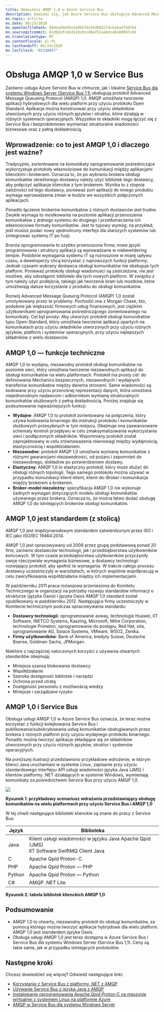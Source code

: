 ```yaml
---
title: Omówienie AMQP 1,0 w Azure Service Bus
description: Dowiedz się, jak Azure Service Bus obsługuje Advanced Message Queuing Protocol (AMQP), Open standard Protocol.
ms.topic: article
ms.date: 06/23/2020
ms.openlocfilehash: 8ddeadde85e3e0b574c93db0227dcba6ad746f64
ms.sourcegitcommit: 61d92af1d24510c0cc80afb1aebdc46180997c69
ms.translationtype: MT
ms.contentlocale: pl-PL
ms.lasthandoff: 06/24/2020
ms.locfileid: "85338057"
---
```

# <a name="amqp-10-support-in-service-bus"></a>Obsługa AMQP 1,0 w Service Bus
Zarówno usługa Azure Service Bus w chmurze, jak i lokalne [Service Bus dla systemu Windows Server (Service Bus 1,1)](https://msdn.microsoft.com/library/dn282144.aspx) obsługują protokół Advanced Message Queueing Protocol (AMQP) 1,0. AMQP umożliwia tworzenie aplikacji hybrydowych dla wielu platform przy użyciu protokołu Open Standard. Aplikacje można konstruować przy użyciu składników utworzonych przy użyciu różnych języków i struktur, które działają w różnych systemach operacyjnych. Wszystkie te składniki mogą łączyć się z Service Bus i bezproblemowo wymieniać strukturalne wiadomości biznesowe oraz z pełną dokładnością.

## <a name="introduction-what-is-amqp-10-and-why-is-it-important"></a>Wprowadzenie: co to jest AMQP 1,0 i dlaczego jest ważne?
Tradycyjnie, zorientowane na komunikaty oprogramowanie pośredniczące wykorzystuje protokoły własnościowe do komunikacji między aplikacjami klienckimi i brokerami. Oznacza to, że po wybraniu brokera obsługi komunikatów określonego dostawcy należy użyć bibliotek tego dostawcy, aby połączyć aplikacje klienckie z tym brokerem. Wynika to z stopnia zależności od tego dostawcy, ponieważ port aplikacji do innego produktu wymaga wprowadzenia zmian w kodzie we wszystkich połączonych aplikacjach. 

Ponadto łączenie brokerów komunikatów z różnych dostawców jest trudne. Zwykle wymaga to mostkowania na poziomie aplikacji przenoszenia komunikatów z jednego systemu do drugiego i przetłumaczenia ich własnościowe formaty komunikatów. Jest to typowy wymóg; na przykład, jeśli musisz podać nowy ujednolicony interfejs dla starszych systemów lub zintegrować systemy IT po fuzji.

Branża oprogramowania to szybko przenoszona firma; nowe języki programowania i struktury aplikacji są wprowadzane w niebewildering tempie. Podobnie wymagania systemu IT są roznoszone w miarę upływu czasu, a deweloperzy chcą korzystać z najnowszych funkcji platformy. Jednak czasami wybrany dostawca obsługi komunikatów nie obsługuje tych platform. Ponieważ protokoły obsługi wiadomości są zastrzeżone, nie jest możliwe, aby udostępnić biblioteki dla tych nowych platform. W związku z tym należy użyć podejścia, takiego jak tworzenie bram lub mostków, które umożliwiają dalsze korzystanie z produktu do obsługi komunikatów.

Rozwój Advanced Message Queuing Protocol (AMQP) 1,0 został umotywowany przez te problemy. Pochodzi ona z Morgan Chase, kto, podobnie jak większość firmowych usług finansowych, jest ciężkimi użytkownikami oprogramowania pośredniczącego zorientowanego na komunikaty. Cel był prosty: Aby utworzyć protokół obsługi komunikatów typu Open-Standard, który umożliwia tworzenie aplikacji opartych na komunikatach przy użyciu składników utworzonych przy użyciu różnych języków, platform i systemów operacyjnych, przy użyciu najlepszych składników z wielu dostawców.

## <a name="amqp-10-technical-features"></a>AMQP 1,0 — funkcje techniczne
AMQP 1,0 to wydajny, niezawodny protokół obsługi komunikatów na poziomie sieci, który umożliwia tworzenie niezawodnych aplikacji do obsługi komunikatów na wielu platformach. Protokół ma prosty cel: do definiowania Mechanics bezpiecznych, niezawodnych i wydajnych transferów komunikatów między dwiema stronami. Same wiadomości są kodowane przy użyciu przenośnej reprezentacji danych, która umożliwia niejednorodnym nadawcom i odbiornikom wymianę strukturalnych komunikatów służbowych z pełną dokładnością. Poniżej znajduje się podsumowanie najważniejszych funkcji:

* **Wydajne**: AMQP 1,0 to protokół zorientowany na połączenia, który używa kodowania binarnego dla instrukcji protokołu i komunikatów służbowych przesyłanych w tym miejscu. Obejmuje ona zaawansowane schematy kontroli przepływu w celu zmaksymalizowania wykorzystania sieci i podłączonych składników. Wspomniany protokół został zaprojektowany w celu zrównoważenia równowagi między wydajnością, elastycznością i współdziałaniem.
* **Niezawodne**: protokół AMQP 1,0 umożliwia wymianę komunikatów z różnymi gwarancjami niezawodności, od pożaru i zapomnień do niezawodnego, dokładnie po potwierdzeniem dostawy.
* **Elastyczny**: AMQP 1,0 to elastyczny protokół, który może służyć do obsługi różnych topologii. Tego samego protokołu można używać w przypadku komunikacji klient-klient, klient-do-Broker i komunikacja między brokerem a brokerem.
* **Broker-model niezależny**: specyfikacja AMQP 1,0 nie wykonuje żadnych wymagań dotyczących modelu obsługi komunikatów używanego przez brokera. Oznacza to, że można łatwo dodać obsługę AMQP 1,0 do istniejących brokerów obsługi komunikatów.

## <a name="amqp-10-is-a-standard-with-a-capital-s"></a>AMQP 1,0 jest standardem (z stolicą)
AMQP 1,0 jest międzynarodowym standardem zatwierdzonym przez ISO i IEC jako ISO/IEC 19464:2014.

AMQP 1,0 jest opracowywany od 2008 przez grupę podstawową ponad 20 firm, zarówno dostawców technologii, jak i przedsiębiorstwa użytkowników końcowych. W tym czasie przedsiębiorstwa użytkowników przyczyniły swoje rzeczywiste wymagania biznesowe, a dostawcy technologii rozwijający protokół, aby spełnić te wymagania. W trakcie całego procesu dostawcy uczestniczyły w warsztatach, w których wspólnie współpracują w celu zweryfikowania współdziałania między ich implementacjami.

W październiku 2011 praca rozwojowa przeniesiona do Komitetu Technicznego w organizacji na potrzeby rozwoju standardów informacji o strukturze (języka Oasis) i języka Oasis AMQP 1,0 standard został opublikowany w październiku 2012. Następujące firmy uczestniczyły w Komitecie technicznym podczas opracowywania standardu:

* **Dostawcy technologii**: oprogramowanie axway, technologie Huawei, IIT Software, INETCO Systems, Kaazing, Microsoft, Mitre Corporation, technologie Primeton, oprogramowanie do postępu, Red Hat, sita, oprogramowanie AG, Solace Systems, VMware, WSO2, Zenika.
* **Firmy użytkowników**: Bank of America, kredyty Suisse, Deutsche Boerse, Goldman Sachs, JPMorgan.

Niektóre z najczęściej natoczonych korzyści z używania otwartych standardów obejmują:

* Mniejsza szansa blokowania dostawcy
* Współdziałanie
* Szeroka dostępność bibliotek i narzędzi
* Ochrona przed utratą
* Dostępność personelu z możliwością wiedzy
* Mniejsze i zarządzane ryzyko

## <a name="amqp-10-and-service-bus"></a>AMQP 1,0 i Service Bus
Obsługa usługi AMQP 1,0 w Azure Service Bus oznacza, że teraz można korzystać z funkcji kolejkowania Service Bus i publikowania/subskrybowania usług komunikatów obsługiwanych przez brokera z różnych platform przy użyciu wydajnego protokołu binarnego. Ponadto można tworzyć aplikacje składające się ze składników utworzonych przy użyciu różnych języków, struktur i systemów operacyjnych.

Na poniższej ilustracji przedstawiono przykładowe wdrożenie, w którym klienci Java uruchamiani w systemie Linux, zapisanie przy użyciu standardowego interfejsu API usługi wiadomości języka Java (JMS) i klientów platformy .NET działających w systemie Windows, wymieniają komunikaty za pośrednictwem Service Bus przy użyciu AMQP 1,0.

![][0]

**Rysunek 1. przykładowy scenariusz wdrażania przedstawiający obsługę komunikatów na wielu platformach przy użyciu Service Bus i AMQP 1,0**

W tej chwili następujące biblioteki klienckie są znane do pracy z Service Bus:

| Język | Biblioteka |
| --- | --- |
| Java |Klient usługi wiadomości w języku Java Apache Qpid (JMS)<br/>IIT Software SwiftMQ Client Java |
| C |Apache Qpid Proton-C |
| PHP |Apache Qpid Proton — PHP |
| Python |Apache Qpid Proton — Python |
| C# |AMQP .NET Lite |

**Rysunek 2. tabela bibliotek klienckich AMQP 1,0**

## <a name="summary"></a>Podsumowanie
* AMQP 1,0 to otwarty, niezawodny protokół do obsługi komunikatów, za pomocą którego można tworzyć aplikacje hybrydowe dla wielu platform. AMQP 1,0 jest standardem języka Oasis.
* Obsługa usługi AMQP 1,0 jest teraz dostępna w Azure Service Bus i Service Bus dla systemu Windows Server (Service Bus 1,1). Ceny są takie same, jak w przypadku istniejących protokołów.

## <a name="next-steps"></a>Następne kroki
Chcesz dowiedzieć się więcej? Odwiedź następujące linki:

* [Korzystanie z Service Bus z platformy .NET z AMQP]
* [Używanie Service Bus z języka Java z AMQP]
* [Instalowanie oprogramowania Apache Qpid Proton-C na maszynie wirtualnej z systemem Linux na platformie Azure]
* [AMQP w Service Bus dla systemu Windows Server]

[0]: ./media/service-bus-amqp-overview/service-bus-amqp-1.png
[Korzystanie z Service Bus z platformy .NET z AMQP]: service-bus-amqp-dotnet.md
[Używanie Service Bus z języka Java z AMQP]: service-bus-amqp-java.md
[Instalowanie oprogramowania Apache Qpid Proton-C na maszynie wirtualnej z systemem Linux na platformie Azure]: service-bus-amqp-apache.md
[AMQP w Service Bus dla systemu Windows Server]: https://msdn.microsoft.com/library/dn574799.aspx
